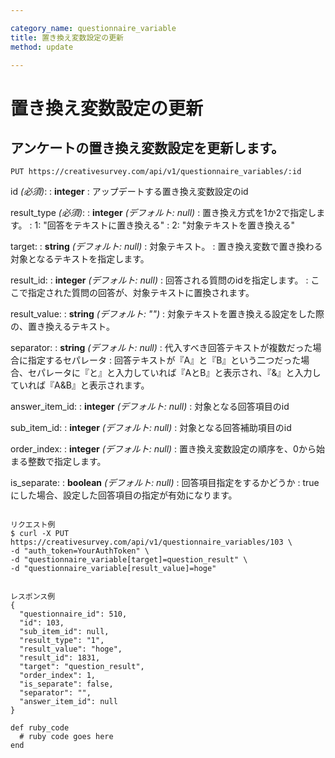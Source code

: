 ```yaml
---

category_name: questionnaire_variable
title: 置き換え変数設定の更新
method: update

---
```


# 置き換え変数設定の更新

## アンケートの置き換え変数設定を更新します。

`PUT https://creativesurvey.com/api/v1/questionnaire_variables/:id`

id _(必須)_:
: __integer__
: アップデートする置き換え変数設定のid

result_type _(必須)_:
: __integer__ _(デフォルト: null)_
: 置き換え方式を1か2で指定します。
: 1: "回答をテキストに置き換える"
: 2: "対象テキストを置き換える"

target:
: __string__ _(デフォルト: null)_
: 対象テキスト。
: 置き換え変数で置き換わる対象となるテキストを指定します。

result_id:
: __integer__ _(デフォルト: null)_
: 回答される質問のidを指定します。
: ここで指定された質問の回答が、対象テキストに置換されます。

result_value:
: __string__ _(デフォルト: "")_
: 対象テキストを置き換える設定をした際の、置き換えるテキスト。

separator:
: __string__ _(デフォルト: null)_
: 代入すべき回答テキストが複数だった場合に指定するセパレータ
: 回答テキストが『A』と『B』という二つだった場合、セパレータに『と』と入力していれば『AとB』と表示され、『&』と入力していれば『A&B』と表示されます。

answer_item_id:
: __integer__ _(デフォルト: null)_
: 対象となる回答項目のid

sub_item_id:
: __integer__ _(デフォルト: null)_
: 対象となる回答補助項目のid

order_index:
: __integer__ _(デフォルト: null)_
: 置き換え変数設定の順序を、0から始まる整数で指定します。

is_separate:
: __boolean__ _(デフォルト: null)_
: 回答項目指定をするかどうか
: trueにした場合、設定した回答項目の指定が有効になります。

~~~

リクエスト例
$ curl -X PUT https://creativesurvey.com/api/v1/questionnaire_variables/103 \
-d "auth_token=YourAuthToken" \
-d "questionnaire_variable[target]=question_result" \
-d "questionnaire_variable[result_value]=hoge"


レスポンス例
{
  "questionnaire_id": 510,
  "id": 103,
  "sub_item_id": null,
  "result_type": "1",
  "result_value": "hoge",
  "result_id": 1831,
  "target": "question_result",
  "order_index": 1,
  "is_separate": false,
  "separator": "",
  "answer_item_id": null
}

~~~

~~~
def ruby_code
  # ruby code goes here
end
~~~

